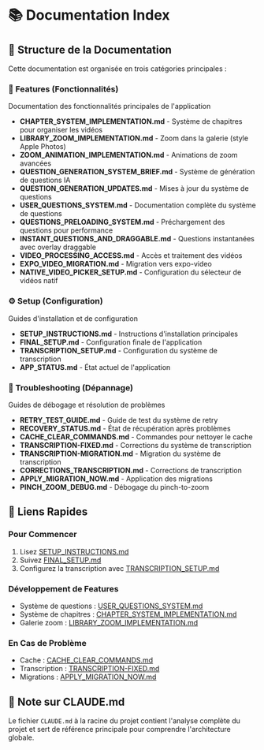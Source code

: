 # 📚 Documentation Index

## 📁 Structure de la Documentation

Cette documentation est organisée en trois catégories principales :

### 🚀 Features (Fonctionnalités)
Documentation des fonctionnalités principales de l'application

- **CHAPTER_SYSTEM_IMPLEMENTATION.md** - Système de chapitres pour organiser les vidéos
- **LIBRARY_ZOOM_IMPLEMENTATION.md** - Zoom dans la galerie (style Apple Photos)
- **ZOOM_ANIMATION_IMPLEMENTATION.md** - Animations de zoom avancées
- **QUESTION_GENERATION_SYSTEM_BRIEF.md** - Système de génération de questions IA
- **QUESTION_GENERATION_UPDATES.md** - Mises à jour du système de questions
- **USER_QUESTIONS_SYSTEM.md** - Documentation complète du système de questions
- **QUESTIONS_PRELOADING_SYSTEM.md** - Préchargement des questions pour performance
- **INSTANT_QUESTIONS_AND_DRAGGABLE.md** - Questions instantanées avec overlay draggable
- **VIDEO_PROCESSING_ACCESS.md** - Accès et traitement des vidéos
- **EXPO_VIDEO_MIGRATION.md** - Migration vers expo-video
- **NATIVE_VIDEO_PICKER_SETUP.md** - Configuration du sélecteur de vidéos natif

### ⚙️ Setup (Configuration)
Guides d'installation et de configuration

- **SETUP_INSTRUCTIONS.md** - Instructions d'installation principales
- **FINAL_SETUP.md** - Configuration finale de l'application
- **TRANSCRIPTION_SETUP.md** - Configuration du système de transcription
- **APP_STATUS.md** - État actuel de l'application

### 🔧 Troubleshooting (Dépannage)
Guides de débogage et résolution de problèmes

- **RETRY_TEST_GUIDE.md** - Guide de test du système de retry
- **RECOVERY_STATUS.md** - État de récupération après problèmes
- **CACHE_CLEAR_COMMANDS.md** - Commandes pour nettoyer le cache
- **TRANSCRIPTION-FIXED.md** - Corrections du système de transcription
- **TRANSCRIPTION-MIGRATION.md** - Migration du système de transcription
- **CORRECTIONS_TRANSCRIPTION.md** - Corrections de transcription
- **APPLY_MIGRATION_NOW.md** - Application des migrations
- **PINCH_ZOOM_DEBUG.md** - Débogage du pinch-to-zoom

## 🔗 Liens Rapides

### Pour Commencer
1. Lisez [SETUP_INSTRUCTIONS.md](setup/SETUP_INSTRUCTIONS.md)
2. Suivez [FINAL_SETUP.md](setup/FINAL_SETUP.md)
3. Configurez la transcription avec [TRANSCRIPTION_SETUP.md](setup/TRANSCRIPTION_SETUP.md)

### Développement de Features
- Système de questions : [USER_QUESTIONS_SYSTEM.md](features/USER_QUESTIONS_SYSTEM.md)
- Système de chapitres : [CHAPTER_SYSTEM_IMPLEMENTATION.md](features/CHAPTER_SYSTEM_IMPLEMENTATION.md)
- Galerie zoom : [LIBRARY_ZOOM_IMPLEMENTATION.md](features/LIBRARY_ZOOM_IMPLEMENTATION.md)

### En Cas de Problème
- Cache : [CACHE_CLEAR_COMMANDS.md](troubleshooting/CACHE_CLEAR_COMMANDS.md)
- Transcription : [TRANSCRIPTION-FIXED.md](troubleshooting/TRANSCRIPTION-FIXED.md)
- Migrations : [APPLY_MIGRATION_NOW.md](troubleshooting/APPLY_MIGRATION_NOW.md)

## 📝 Note sur CLAUDE.md

Le fichier `CLAUDE.md` à la racine du projet contient l'analyse complète du projet et sert de référence principale pour comprendre l'architecture globale.
